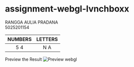 # assignment-webgl-lvnchboxx
RANGGA AULIA PRADANA <br>
5025201154


| NUMBERS| LETTERS|
 | :---:  |  :---: |
 | 5 4    |  N A   |
 
 Preview the Result
 ![Preview webgl](https://user-images.githubusercontent.com/81525850/190904986-aa23848d-9561-4a11-950b-6e401eec4eb8.png)
